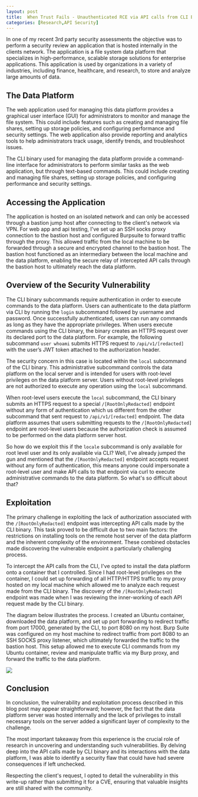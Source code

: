 ```yaml
---
layout: post
title:  When Trust Fails - Unauthenticated RCE via API calls from CLI Binary
categories: [Research,API Security]
---
```


In one of my recent 3rd party security assessments the objective was to perform a security review an application that is hosted internally in the clients network. The application is a file system data platform that specializes in high-performance, scalable storage solutions for enterprise applications. This application is used by organizations in a variety of industries, including finance, healthcare, and research, to store and analyze large amounts of data.


## The Data Platform 

The web application used for managing this data platform provides a graphical user interface (GUI) for administrators to monitor and manage the file system. This could include features such as creating and managing file shares, setting up storage policies, and configuring performance and security settings. The web application also provide reporting and analytics tools to help administrators track usage, identify trends, and troubleshoot issues. 

The CLI binary used for managing the data platform provide a command-line interface for administrators to perform similar tasks as the web application, but through text-based commands. This could include creating and managing file shares, setting up storage policies, and configuring performance and security settings. 

## Accessing the Application

The application is hosted on an isolated network and can only be accessed through a bastion jump host after connecting to the client's network via VPN. For  web app and api testing, I've set up an SSH socks proxy connection to the bastion host and configured Burpsuite to forward traffic through the proxy. This allowed traffic from the local machine to be forwarded through a secure and encrypted channel to the bastion host. The bastion host functioned as an intermediary between the local machine and the data platform, enabling the secure relay of intercepted API calls through the bastion host to ultimately reach the data platform.

## Overview of the Security Vulnerability

The CLI binary subcommands require authentication in order to execute commands to the data platform. Users can authenticate to the data platform via CLI by running the `login` subcommand followed by username and password. Once successfully authenticated, users can run any commands as long as they have the appropriate privileges. When users execute commands using the CLI binary, the binary creates an HTTPS request over its declared port to the data platform. For example, the following subcommand `user whoami` submits HTTPS request to `/api/v1/[redacted]` with the user’s JWT token attached to the authorization header.

The security concern in this case is located within the `local` subcommand of the CLI binary. This administrative subcommand controls the data platform on the local server and is intended for users with root-level privileges on the data platform server. Users without root-level privileges are not authorized to execute any operation using the `local` subcommand.

When root-level users execute the `local` subcommand, the CLI binary submits an HTTPS request to a special `/[RootOnlyRedacted]` endpoint without any form of authentication which us different from the other subcommand that sent request to `/api/v1/[redacted]` endpoint. The data platform assumes that  users submitting requests to the  `/[RootOnlyRedacted]` endpoint are root-level users because the authorization check is assumed to be performed on the data platform server host.

So how do we exploit this if the `locale` subcommand is only available for root level user and its only available via CLI? Well, I've already jumped the gun and mentioned that the `/[RootOnlyRedacted]` endpoint accepts request without any form of authentication, this means anyone could impersonate a root-level user and make API calls to that endpoint via curl to execute administrative commands to the data platform. So what's so difficult about that? 

## Exploitation

The primary challenge in exploiting the lack of authorization associated with the `/[RootOnlyRedacted]` endpoint was intercepting API calls made by the CLI binary. This task proved to be difficult due to two main factors: the restrictions on installing tools on the remote host server of the data platform and the inherent complexity of the environment. These combined obstacles made discovering the vulnerable endpoint a particularly challenging process.

To intercept the API calls from the CLI, I've opted to install the data platform onto a container that I controlled. Since I had root-level privileges on the container, I could set up forwarding of all HTTP/HTTPS traffic to my proxy hosted on my local machine which allowed me to analyze each request made from the CLI binary. The discovery of the `/[RootOnlyRedacted]` endpoint was made when I was reviewing the inner-working of each API request made by the CLI binary.

The diagram below illustrates the process. I created an Ubuntu container, downloaded the data platform, and set up port forwarding to redirect traffic from port 17000, generated by the CLI, to port 8080 on my host. Burp Suite was configured on my host machine to redirect traffic from port 8080 to an SSH SOCKS proxy listener, which ultimately forwarded the traffic to the bastion host. This setup allowed me to execute CLI commands from my Ubuntu container, review and manipulate traffic via my Burp proxy, and forward the traffic to the data platform.

![](diagram_whentrustfails.png)

## Conclusion 
In conclusion, the vulnerability and exploitation process described in this blog post may appear straightforward; however, the fact that the data platform server was hosted internally and the lack of privileges to install necessary tools on the server added a significant layer of complexity to the challenge.

The most important takeaway from this experience is the crucial role of research in uncovering and understanding such vulnerabilities. By delving deep into the API calls made by CLI binary and its interactions with the data platform, I was able to identify a security flaw that could have had severe consequences if left unchecked. 

Respecting the client's request, I opted to detail the vulnerability in this write-up rather than submitting it for a CVE, ensuring that valuable insights are still shared with the community.



